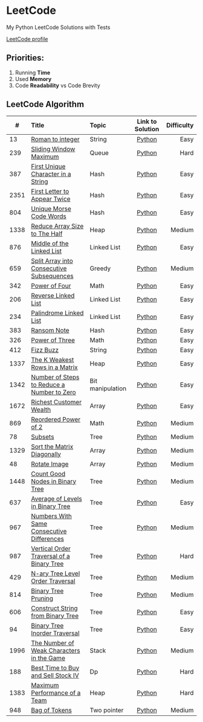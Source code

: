 # LeetCode

My Python LeetCode Solutions with Tests

[LeetCode profile](https://leetcode.com/maatkara/)

## Priorities:

1. Running **Time**
2. Used **Memory**
3. Code **Readability** vs Code Brevity

## LeetCode Algorithm

| #    | Title                                                                                                                   | Topic            |                                                 Link to Solution                                                  | Difficulty |
|------|:------------------------------------------------------------------------------------------------------------------------|:-----------------|:-----------------------------------------------------------------------------------------------------------------:|-----------:|
| 13   | [Roman to integer](https://leetcode.com/problems/roman-to-integer/)                                                     | String           |               [Python](https://github.com/maatkara/LeetCode/blob/main/easy/roman_to_integer_13.py)                |       Easy |
| 239  | [Sliding Window Maximum](https://leetcode.com/problems/sliding-window-maximum/)                                         | Queue            |              [Python](https://github.com/maatkara/LeetCode/blob/main/hard/sliding_window_max_239.py)              |       Hard |
| 387  | [First Unique Character in a String](https://leetcode.com/problems/first-unique-character-in-a-string/)                 | Hash             |            [Python](https://github.com/maatkara/LeetCode/blob/main/easy/first_unique_ch_string_387.py)            |       Easy |
| 2351 | [First Letter to Appear Twice](https://leetcode.com/problems/first-letter-to-appear-twice/)                             | Hash             |        [Python](https://github.com/maatkara/LeetCode/blob/main/easy/first_letter_to_appear_twice_2351.py)         |       Easy |
| 804  | [Unique Morse Code Words](https://leetcode.com/problems/unique-morse-code-words/)                                       | Hash             |           [Python](https://github.com/maatkara/LeetCode/blob/main/easy/unique_morse_code_words_804.py)            |       Easy |
| 1338 | [Reduce Array Size to The Half](https://leetcode.com/problems/reduce-array-size-to-the-half/)                           | Heap             |             [Python](https://github.com/maatkara/LeetCode/blob/main/medium/reduce_array_size_1338.py)             |     Medium |
| 876  | [Middle of the Linked List](https://leetcode.com/problems/middle-of-the-linked-list/)                                   | Linked List      |          [Python](https://github.com/maatkara/LeetCode/blob/main/easy/middle_of_the_linked_list_876.py)           |       Easy |
| 659  | [Split Array into Consecutive Subsequences](https://leetcode.com/problems/split-array-into-consecutive-subsequences/)   | Greedy           | [Python](https://github.com/maatkara/LeetCode/blob/main/medium/split_array_into_consecutive_subsequences_659.py)  |     Medium |
| 342  | [Power of Four](https://leetcode.com/problems/power-of-four/)                                                           | Math             |                [Python](https://github.com/maatkara/LeetCode/blob/main/easy/power_of_four_342.py)                 |       Easy |
| 206  | [Reverse Linked List](https://leetcode.com/problems/reverse-linked-list/)                                               | Linked List      |             [Python](https://github.com/maatkara/LeetCode/blob/main/easy/reverse_linked_list_206.py)              |       Easy |
| 234  | [Palindrome Linked List](https://leetcode.com/problems/palindrome-linked-list/)                                         | Linked List      |            [Python](https://github.com/maatkara/LeetCode/blob/main/easy/palindrome_linked_list_234.py)            |       Easy |
| 383  | [Ransom Note](https://leetcode.com/problems/ransom-note/)                                                               | Hash             |                 [Python](https://github.com/maatkara/LeetCode/blob/main/easy/ransom_note_383.py)                  |       Easy |
| 326  | [Power of Three](https://leetcode.com/problems/power-of-three/)                                                         | Math             |                [Python](https://github.com/maatkara/LeetCode/blob/main/easy/power_of_three_326.py)                |       Easy |
| 412  | [Fizz Buzz](https://leetcode.com/problems/fizz-buzz/)                                                                   | String           |                  [Python](https://github.com/maatkara/LeetCode/blob/main/easy/fizz_buzz_412.py)                   |       Easy |
| 1337 | [The K Weakest Rows in a Matrix](https://leetcode.com/problems/the-k-weakest-rows-in-a-matrix/)                         | Heap             |          [Python](https://github.com/maatkara/LeetCode/blob/main/easy/k_weakest_rows_in_matrix_1337.py)           |       Easy |
| 1342 | [Number of Steps to Reduce a Number to Zero](https://leetcode.com/problems/number-of-steps-to-reduce-a-number-to-zero/) | Bit manipulation |    [Python](https://github.com/maatkara/LeetCode/blob/main/easy/number_of_steps_to_reduce_number_to_0_1342.py)    |       Easy |
| 1672 | [Richest Customer Wealth](https://leetcode.com/problems/richest-customer-wealth/)                                       | Array            |           [Python](https://github.com/maatkara/LeetCode/blob/main/easy/richest_customer_wealth_1672.py)           |       Easy |
| 869  | [Reordered Power of 2](https://leetcode.com/problems/reordered-power-of-2/)                                             | Math             |            [Python](https://github.com/maatkara/LeetCode/blob/main/medium/reordered_power_of_2_869.py)            |     Medium |
| 78   | [Subsets](https://leetcode.com/problems/subsets/)                                                                       | Tree             |                   [Python](https://github.com/maatkara/LeetCode/blob/main/medium/subsets_78.py)                   |     Medium |
| 1329 | [Sort the Matrix Diagonally](https://leetcode.com/problems/sort-the-matrix-diagonally/)                                 | Array            |        [Python](https://github.com/maatkara/LeetCode/blob/main/medium/sort_the_matrix_diagonally_1329.py)         |     Medium |
| 48   | [Rotate Image](https://leetcode.com/problems/rotate-image/)                                                             | Array            |                [Python](https://github.com/maatkara/LeetCode/blob/main/medium/rotate_image_48.py)                 |     Medium |
| 1448 | [Count Good Nodes in Binary Tree](https://leetcode.com/problems/count-good-nodes-in-binary-tree/)                       | Tree             |      [Python](https://github.com/maatkara/LeetCode/blob/main/medium/count_good_nodes_in_binary_tree_1448.py)      |     Medium |
| 637  | [Average of Levels in Binary Tree](https://leetcode.com/problems/average-of-levels-in-binary-tree/)                     | Tree             |       [Python](https://github.com/maatkara/LeetCode/blob/main/easy/average_of_levels_in_binary_tree_637.py)       |       Easy |
| 967  | [Numbers With Same Consecutive Differences](https://leetcode.com/problems/numbers-with-same-consecutive-differences/)   | Tree             | [Python](https://github.com/maatkara/LeetCode/blob/main/medium/numbers_with_same_consecutive_differences_967.py)  |     Medium |
| 987  | [Vertical Order Traversal of a Binary Tree](https://leetcode.com/problems/vertical-order-traversal-of-a-binary-tree/)   | Tree             |  [Python](https://github.com/maatkara/LeetCode/blob/main/hard/vertical_order_traversal_of_a_binary_tree_987.py)   |       Hard |
| 429  | [N-ary Tree Level Order Traversal](https://leetcode.com/problems/n-ary-tree-level-order-traversal/)                     | Tree             |      [Python](https://github.com/maatkara/LeetCode/blob/main/medium/nary_tree_level_order_traversal_429.py)       |     Medium |
| 814  | [Binary Tree Pruning](https://leetcode.com/problems/binary-tree-pruning/)                                               | Tree             |            [Python](https://github.com/maatkara/LeetCode/blob/main/medium/binary_tree_pruning_814.py)             |     Medium |
| 606  | [Construct String from Binary Tree](https://leetcode.com/problems/construct-string-from-binary-tree/)                   | Tree             |      [Python](https://github.com/maatkara/LeetCode/blob/main/easy/construct_string_from_binary_tree_606.py)       |       Easy |
| 94   | [Binary Tree Inorder Traversal](https://leetcode.com/problems/binary-tree-inorder-traversal/)                           | Tree             |         [Python](https://github.com/maatkara/LeetCode/blob/main/easy/binary_tree_inorder_traversal_94.py)         |       Easy |
| 1996 | [The Number of Weak Characters in the Game](https://leetcode.com/problems/the-number-of-weak-characters-in-the-game/)   | Stack            | [Python](https://github.com/maatkara/LeetCode/blob/main/medium/the_number_of_weak_characters_in_the_game_1996.py) |     Medium |
| 188  | [Best Time to Buy and Sell Stock IV](https://leetcode.com/problems/best-time-to-buy-and-sell-stock-iv/)                 | Dp               |      [Python](https://github.com/maatkara/LeetCode/blob/main/hard/best_time_to_buy_and_sell_stock_IV_188.py)      |       Hard |
| 1383 | [Maximum Performance of a Team](https://leetcode.com/problems/maximum-performance-of-a-team/)                           | Heap             |        [Python](https://github.com/maatkara/LeetCode/blob/main/hard/maximum_performance_of_a_team_1383.py)        |       Hard |
| 948  | [Bag of Tokens](https://leetcode.com/problems/bag-of-tokens/)                                                           | Two pointer      |               [Python](https://github.com/maatkara/LeetCode/blob/main/medium/bag-of-tokens-948.py)                |     Medium |


